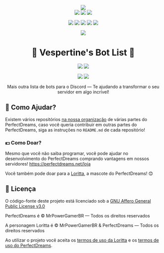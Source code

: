 <p align="center">
<img src="https://i.imgur.com/sOTahQf.png">
<br>
<a href="https://perfectdreams.net/"><img src="https://perfectdreams.net/assets/img/perfectdreams_badge.png?v2"></a>
<a href="https://perfectdreams.net/loja"><img src="https://img.shields.io/badge/donate-perfectdreams-00CE44.svg"></a>
<a href="https://loritta.website/donate"><img src="https://img.shields.io/badge/donate-loritta-00CE44.svg"></a>
</p>
<p align="center">
<a href="https://perfectdreams.net/discord"><img src="https://discordapp.com/api/guilds/320248230917046282/widget.png"></a>
<a href="https://fb.me/perfectdreamsmc"><img src="https://img.shields.io/badge/👍 Curtir-PerfectDreams 🎮-3B5998.svg?longCache=true"></a>
<a href="https://twitter.com/intent/user?screen_name=perfectdreamsmc"><img src="https://img.shields.io/twitter/follow/perfectdreamsmc.svg?style=social&label=Seguir%20PerfectDreams"></a>
<a href="https://twitter.com/intent/user?screen_name=MrPowerGamerBR"><img src="https://img.shields.io/twitter/follow/mrpowergamerbr.svg?style=social&label=Seguir%20MrPowerGamerBR"></a>
<a href="https://mrpowergamerbr.com/"><img src="https://img.shields.io/badge/website-mrpowergamerbr-blue.svg"></a>
</p>
<p align="center">
<a href="https://perfectdreams.net/open-source">
<img src="https://perfectdreams.net/assets/img/perfectdreams_opensource_iniciative_rounded.png">
</a>
</p>
<h1 align="center">🤖 Vespertine's Bot List ️🤖</h1>
<p align="center">
<a href="https://jenkins.perfectdreams.net/job/VespertineBotList/"><img src="https://jenkins.perfectdreams.net/job/VespertineBotList/badge/icon"></a>
<a href="https://github.com/PerfectDreams/VespertineBotList/blob/master/LICENSE"><img src="https://img.shields.io/badge/license-AGPL%20v3-lightgray.svg"></a>
</p>
<p align="center">
<a href="https://github.com/PerfectDreams/VespertineBotList/watchers"><img src="https://img.shields.io/github/watchers/PerfectDreams/VespertineBotList.svg?style=social&label=Watch"></a>
<a href="https://github.com/PerfectDreams/VespertineBotList/stargazers"><img src="https://img.shields.io/github/stars/PerfectDreams/VespertineBotList.svg?style=social&label=Stars"></a>
</p>
<p align="center">Mais outra lista de bots para o Discord — Te ajudando a transformar o seu servidor em algo incrível!</p>

## 💁 Como Ajudar?
Existem vários repositórios [na nossa organização](https://github.com/PerfectDreams) de várias partes do PerfectDreams, caso você queria contribuir em outras partes do PerfectDreams, siga as instruções no `README.md` de cada repositório!

### 💵 Como Doar?

Mesmo que você não saiba programar, você pode ajudar no desenvolvimento do PerfectDreams comprando vantagens em nossos servidores! https://perfectdreams.net/loja

Você também pode doar para a [Loritta](https://loritta.website/support), a mascote do PerfectDreams! 😊

## 📄 Licença

O código-fonte deste projeto está licenciado sob a [GNU Affero General Public License v3.0](https://github.com/LorittaBot/Loritta/blob/master/LICENSE)

PerfectDreams é © MrPowerGamerBR — Todos os direitos reservados

A personagem Loritta é © MrPowerGamerBR & PerfectDreams — Todos os direitos reservados

Ao utilizar o projeto você aceita os [termos de uso da Loritta](https://loritta.website/privacy) e os [termos de uso do PerfectDreams](https://perfectdreams.net/privacy).
